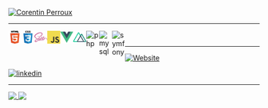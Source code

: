 [![Corentin Perroux](https://res.cloudinary.com/corentin7301/image/upload/v1612346672/Corentin7301/Corentin7301_hmwqkx.jpg)](https://portfolio.corentinperroux.fr/)

****************

[<img align="left" alt="HTML5" width="26px" src="https://raw.githubusercontent.com/github/explore/80688e429a7d4ef2fca1e82350fe8e3517d3494d/topics/html/html.png" />][website]
[<img align="left" alt="CSS3" width="26px" src="https://raw.githubusercontent.com/github/explore/80688e429a7d4ef2fca1e82350fe8e3517d3494d/topics/css/css.png" />][website]
[<img align="left" alt="Sass" width="26px" src="https://raw.githubusercontent.com/github/explore/80688e429a7d4ef2fca1e82350fe8e3517d3494d/topics/sass/sass.png" />][website]
[<img align="left" alt="JavaScript" width="26px" src="https://raw.githubusercontent.com/github/explore/80688e429a7d4ef2fca1e82350fe8e3517d3494d/topics/javascript/javascript.png" />][website]
[<img align="left" alt="vue" width="26px" src="https://raw.githubusercontent.com/github/explore/80688e429a7d4ef2fca1e82350fe8e3517d3494d/topics/vue/vue.png" />][website]
[<img align="left" alt="nuxt" width="26px" src="https://raw.githubusercontent.com/github/explore/e94815998e4e0713912fed477a1f346ec04c3da2/topics/nuxt/nuxt.png" />][website]
[<img align="left" alt="php" width="26px" src="https://cdn.iconscout.com/icon/free/png-512/php-2038871-1720084.png" />][website]
[<img align="left" alt="mysql" width="26px" src="https://toppng.com/uploads/preview/mysql-logo-vector-free-download-11573934106vmvysk1ovw.png" />][website]
[<img align="left" alt="symfony" width="26px" src="https://cdn.iconscout.com/icon/free/png-512/symfony-282493.png" />][website]

<br>

****************

[![Website](https://img.shields.io/website?style=for-the-badge&up_color=f48033&up_message=portfolio.corentinperroux.fr&url=https%3A%2F%2Fportfolio.corentinperroux.fr)](https://portfolio.corentinperroux.fr)

[![linkedin](https://img.shields.io/website?down_color=0077B5&down_message=Corentin%20PERROUX&label=Linkedin&style=for-the-badge&up_color=0077B5&url=https%3A%2F%2Fwww.linkedin.com%2Fin%2Fcorentinperroux%2F)](https://www.linkedin.com/in/corentinperroux/)

****************

<a href="https://portfolio.corentinperroux.fr">
  <img align="top" src="https://github-readme-stats.vercel.app/api?username=corentin7301&show_icons=true&title_color=f58033&text_color=fff&icon_color=fff&bg_color=232323&border_radius=10&include_all_commits=true" />
</a>
<a href="https://portfolio.corentinperroux.fr">
  <img align="top" src="https://github-readme-stats.vercel.app/api/top-langs/?username=corentin7301&layout=compact&title_color=f58033&text_color=fff&icon_color=fff&bg_color=232323&border_radius=10" />
</a>

[website]:https://portfolio.corentinperroux.fr
